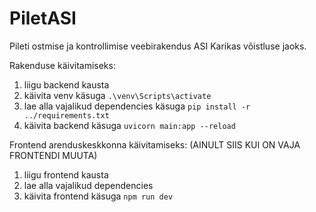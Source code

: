 # PiletASI
Pileti ostmise ja kontrollimise veebirakendus ASI Karikas võistluse jaoks.

Rakenduse käivitamiseks:
1. liigu backend kausta
2. käivita venv käsuga `.\venv\Scripts\activate`
3. lae alla vajalikud dependencies käsuga `pip install -r ../requirements.txt`
4. käivita backend käsuga `uvicorn main:app --reload`

Frontend arenduskeskkonna käivitamiseks: (AINULT SIIS KUI ON VAJA FRONTENDI MUUTA)
1. liigu frontend kausta
2. lae alla vajalikud dependencies
3. käivita frontend käsuga `npm run dev`